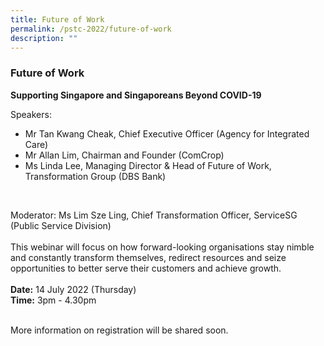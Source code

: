 ```yaml
---
title: Future of Work
permalink: /pstc-2022/future-of-work
description: ""
---
```

### Future of Work
<b>Supporting Singapore and Singaporeans Beyond COVID-19</b>
<br>

Speakers:<br>
* Mr Tan Kwang Cheak, Chief Executive Officer (Agency for Integrated Care)    <br>
* Mr Allan Lim, Chairman and Founder (ComCrop)
* Ms Linda Lee, Managing Director & Head of Future of Work, Transformation Group (DBS Bank)
<br>

Moderator: Ms Lim Sze Ling, Chief Transformation Officer, ServiceSG (Public Service Division)<br><br>
This webinar will focus on how forward-looking organisations stay nimble and constantly transform themselves, redirect resources and seize opportunities to better serve their customers and achieve growth.
<br><br><b>Date:</b> 14 July 2022 (Thursday)<br>
<b>Time:</b> 3pm - 4.30pm <br>
<br>

More information on registration will be shared soon.